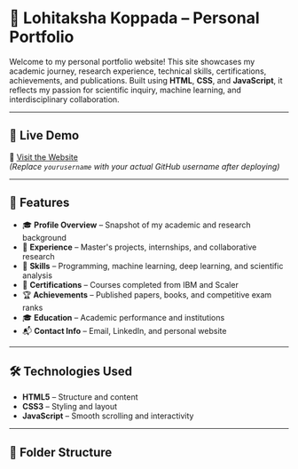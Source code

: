 # 🌟 Lohitaksha Koppada – Personal Portfolio

Welcome to my personal portfolio website! This site showcases my academic journey, research experience, technical skills, certifications, achievements, and publications. Built using **HTML**, **CSS**, and **JavaScript**, it reflects my passion for scientific inquiry, machine learning, and interdisciplinary collaboration.

---

## 🚀 Live Demo

🔗 [Visit the Website](https://lohit-hero.github.io/lohithaksha-portfolio/)  
*(Replace `yourusername` with your actual GitHub username after deploying)*

---

## 📌 Features

- 🎓 **Profile Overview** – Snapshot of my academic and research background
- 🧪 **Experience** – Master's projects, internships, and collaborative research
- 🧠 **Skills** – Programming, machine learning, deep learning, and scientific analysis
- 📜 **Certifications** – Courses completed from IBM and Scaler
- 🏆 **Achievements** – Published papers, books, and competitive exam ranks
- 🎓 **Education** – Academic performance and institutions
- 📬 **Contact Info** – Email, LinkedIn, and personal website

---

## 🛠️ Technologies Used

- **HTML5** – Structure and content
- **CSS3** – Styling and layout
- **JavaScript** – Smooth scrolling and interactivity

---

## 📂 Folder Structure

